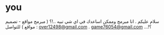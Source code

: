 # you
سلام عليكم . انا مبرمج وممكن اساعدك في اي شي تبيه ..!؟ ( مبرمج مواقع - تصميم مواقع ) للتواصل : over12498@gmail.com . game76054@gmail.com ...!؟

